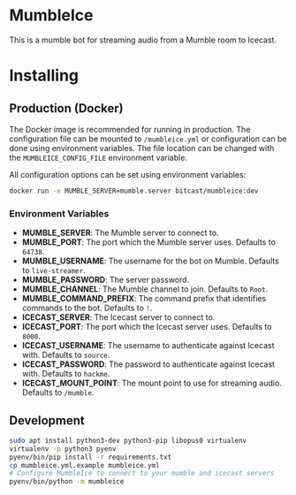 # MumbleIce

This is a mumble bot for streaming audio from a Mumble room to Icecast.

# Installing

## Production (Docker)
The Docker image is recommended for running in production. The configuration
file can be mounted to `/mumbleice.yml` or configuration can be done using
environment variables. The file location can be changed with the
`MUMBLEICE_CONFIG_FILE` environment variable.

All configuration options can be set using environment variables:

```bash
docker run -e MUMBLE_SERVER=mumble.server bitcast/mumbleice:dev
```

### Environment Variables

* **MUMBLE_SERVER**: The Mumble server to connect to.
* **MUMBLE_PORT**: The port which the Mumble server uses. Defaults to `64738`.
* **MUMBLE_USERNAME**: The username for the bot on Mumble. Defaults to
  `live-streamer`.
* **MUMBLE_PASSWORD**: The server password.
* **MUMBLE_CHANNEL**: The Mumble channel to join. Defaults to `Root`.
* **MUMBLE_COMMAND_PREFIX**: The command prefix that identifies commands to the
  bot. Defaults to `!`.
* **ICECAST_SERVER**: The Icecast server to connect to.
* **ICECAST_PORT**: The port which the Icecast server uses. Defaults to `8000`.
* **ICECAST_USERNAME**: The username to authenticate against Icecast with.
  Defaults to `source`.
* **ICECAST_PASSWORD**: The password to authenticate against Icecast with.
  Defaults to `hackme`.
* **ICECAST_MOUNT_POINT**: The mount point to use for streaming audio. Defaults
  to `/mumble`.

## Development

```bash
sudo apt install python3-dev python3-pip libopus0 virtualenv
virtualenv -p python3 pyenv
pyenv/bin/pip install -r requirements.txt
cp mumbleice.yml.example mumbleice.yml
# Configure MumbleIce to connect to your mumble and icecast servers
pyenv/bin/python -m mumbleice
```
